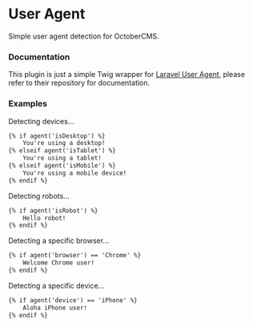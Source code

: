 # User Agent
Simple user agent detection for OctoberCMS.

### Documentation
This plugin is just a simple Twig wrapper for [Laravel User Agent](https://github.com/jenssegers/Laravel-Agent), please refer to their repository for documentation.

### Examples
Detecting devices...
```html
{% if agent('isDesktop') %}
    You're using a desktop!
{% elseif agent('isTablet') %}
    You're using a tablet!
{% elseif agent('isMobile') %}
    You're using a mobile device!
{% endif %}
```

Detecting robots...
```html
{% if agent('isRobot') %}
    Hello robot!
{% endif %}
````

Detecting a specific browser...
```html
{% if agent('browser') == 'Chrome' %}
    Welcome Chrome user!
{% endif %}
```

Detecting a specific device...
```html
{% if agent('device') == 'iPhone' %}
    Aloha iPhone user!
{% endif %}
```
